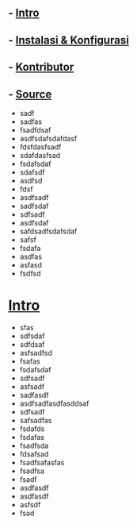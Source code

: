 ## - [Intro](#intro)
## - [Instalasi & Konfigurasi](#instalasi-konfigurasi)
## - [Kontributor](#Kontributor)
## - [Source](#source)

- sadf
- sadfas
- fsadfdsaf
- asdfsdafsdafdasf
- fdsfdasfsadf
- sdafdasfsad
- fsdafsdaf
- sdafsdf
- asdfsd
- fdsf
- asdfsadf
- sadfsdaf
- sdfsadf
- asdfsdaf
- safdsadfsdafsdaf
- safsf
- fsdafa
- asdfas
- asfasd
- fsdfsd

# [Intro](#intro)
- sfas
- sdfsdaf
- sdfdsaf
- asfsadfsd
- fsafas
- fsdafsdaf
- sdfsadf
- asfsadf
- sadfasdf
- asdfsadfasdfasddsaf
- sdfsadf
- safsadfas
- fsdafds
- fsdafas
- fsadfsda
- fdsafsad
- fsadfsafasfas
- fsadfsa
- fsadf
- asdfasdf
- asdfasdf
- asfsdf
- fsad
